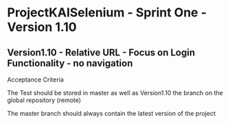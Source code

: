  
# ProjectKAISelenium - Sprint One -Version 1.10

## Version1.10 - Relative URL - Focus on Login Functionality - no navigation

Acceptance Criteria











The Test should be stored in master as well as Version1.10 the branch on the global repository (remote)

The master branch should always contain the latest version of the project
